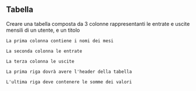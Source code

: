## Tabella

Creare una tabella composta da 3 colonne rappresentanti le entrate e uscite mensili di un utente, e un titolo

    La prima colonna contiene i nomi dei mesi

    La seconda colonna le entrate

    La terza colonna le uscite

    La prima riga dovrà avere l'header della tabella
    
    L'ultima riga deve contenere le somme dei valori

